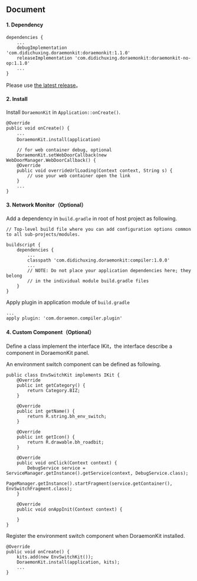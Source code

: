 ## Document

#### 1. Dependency

```
dependencies {
	...
    debugImplementation 'com.didichuxing.doraemonkit:doraemonkit:1.1.0'
    releaseImplementation 'com.didichuxing.doraemonkit:doraemonkit-no-op:1.1.0'
    ...
}
```

Please use [the latest release](android-ReleaseNotes.md)。



#### 2. Install

Install `DoraemonKit` in `Application::onCreate()`.

```
@Override
public void onCreate() {
	...
    DoraemonKit.install(application）
     
    // for web container debug, optional
    DoraemonKit.setWebDoorCallback(new WebDoorManager.WebDoorCallback() {
    @Override
    public void overrideUrlLoading(Context context, String s) {
        // use your web container open the link
    }
    ...
} 
```



#### 3. Network Monitor（Optional）

Add a dependency in `build.gradle` in root of host project as following.

```
// Top-level build file where you can add configuration options common to all sub-projects/modules.

buildscript {
    dependencies {
        ...
        classpath 'com.didichuxing.doraemonkit:compiler:1.0.0'
        ...
        // NOTE: Do not place your application dependencies here; they belong
        // in the individual module build.gradle files
    }
}
```

Apply plugin in application module of `build.gradle`

```
...
apply plugin: 'com.doraemon.compiler.plugin'
```



#### 4. Custom Component（Optional）

Define a class implement the interface IKit，the interface describe a component in DoraemonKit panel.

An environment switch component can be defined as following.

```
public class EnvSwitchKit implements IKit {
    @Override
    public int getCategory() {
        return Category.BIZ;
    }
 
    @Override
    public int getName() {
        return R.string.bh_env_switch;
    }
 
    @Override
    public int getIcon() {
        return R.drawable.bh_roadbit;
    }
 
    @Override
    public void onClick(Context context) {
        DebugService service = ServiceManager.getInstance().getService(context, DebugService.class);
        PageManager.getInstance().startFragment(service.getContainer(), EnvSwitchFragment.class);
    }
 
    @Override
    public void onAppInit(Context context) {
    
    }
}
```

Register the environment switch component when DoraemonKit installed.

```
@Override
public void onCreate() {
    kits.add(new EnvSwitchKit());
    DoraemonKit.install(application, kits);
    ...
}
```
